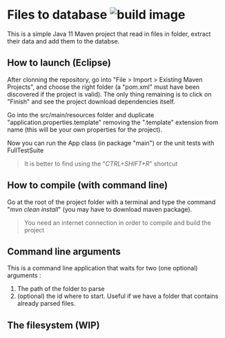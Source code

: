 # Files to database ![build image](https://github.com/M1-SynthesisProject-SmartDrone/pds-files-to-db/workflows/Java%20CI%20with%20Maven/badge.svg)



This is a simple Java 11 Maven project that read in files in folder, extract their data and add them to the databse.

## How to launch (Eclipse)

After clonning the repository, go into "File > Import > Existing Maven Projects", and choose the right folder 
(a "pom.xml" must have been discovered if the project is valid). 
The only thing remaining is to click on "Finish" and see the project download dependencies itself.

Go into the src/main/resources folder and duplicate "application.properties.template" removing the ".template" extension from name 
(this will be your own properties for the project).

Now you can run the App class (in package "main") or the unit tests with FullTestSuite

> It is better to find using the "*CTRL+SHIFT+R*" shortcut

## How to compile (with command line)

Go at the root of the project folder with a terminal and type the command "*mvn clean install*" (you may have to download maven package).

> You need an internet connection in order to compile and build the project 

## Command line arguments

This is a command line application that waits for two (one optional) arguments :

 1. The path of the folder to parse
 2. (optional) the id where to start. Useful if we have a folder that contains already parsed files.

## The filesystem (WIP)
